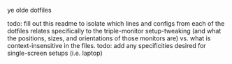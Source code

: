 ye olde dotfiles

todo: fill out this readme to isolate which lines and configs from each of the dotfiles relates specifically to the triple-monitor setup-tweaking (and what the positions, sizes, and orientations of those monitors are) vs. what is context-insensitive in the files.
todo: add any specificities desired for single-screen setups (i.e. laptop)

